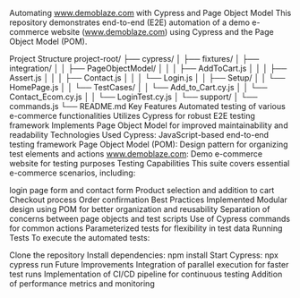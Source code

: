 Automating www.demoblaze.com with Cypress and Page Object Model
This repository demonstrates end-to-end (E2E) automation of a demo e-commerce website (www.demoblaze.com) using Cypress and the Page Object Model (POM).

Project Structure
project-root/
├── cypress/
│   ├── fixtures/
│   ├── integration/
│   │   ├── PageObjectModel/
│   │   │   ├── AddToCart.js
│   │   │   ├── Assert.js
│   │   │   ├── Contact.js
│   │   │   └── Login.js
│   │   ├── Setup/
│   │       └── HomePage.js
│   │   └── TestCases/
│   │       └── Add_to_Cart.cy.js
│   │       └── Contact_Ecom.cy.js
│   │       └── LoginTest.cy.js
│   └── support/
│       └── commands.js
└── README.md
Key Features
Automated testing of various e-commerce functionalities
Utilizes Cypress for robust E2E testing framework
Implements Page Object Model for improved maintainability and readability
Technologies Used
Cypress: JavaScript-based end-to-end testing framework
Page Object Model (POM): Design pattern for organizing test elements and actions
www.demoblaze.com: Demo e-commerce website for testing purposes
Testing Capabilities
This suite covers essential e-commerce scenarios, including:

login page form and contact form 
Product selection and addition to cart
Checkout process
Order confirmation
Best Practices Implemented
Modular design using POM for better organization and reusability
Separation of concerns between page objects and test scripts
Use of Cypress commands for common actions
Parameterized tests for flexibility in test data
Running Tests
To execute the automated tests:

Clone the repository
Install dependencies: npm install
Start Cypress: npx cypress run
Future Improvements
Integration of parallel execution for faster test runs
Implementation of CI/CD pipeline for continuous testing
Addition of performance metrics and monitoring